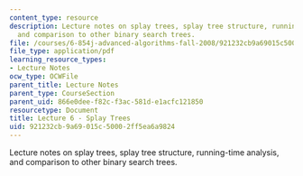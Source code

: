 ```yaml
---
content_type: resource
description: Lecture notes on splay trees, splay tree structure, running-time analysis,
  and comparison to other binary search trees.
file: /courses/6-854j-advanced-algorithms-fall-2008/921232cb9a69015c50002ff5ea6a9824_lec6.pdf
file_type: application/pdf
learning_resource_types:
- Lecture Notes
ocw_type: OCWFile
parent_title: Lecture Notes
parent_type: CourseSection
parent_uid: 866e0dee-f82c-f3ac-581d-e1acfc121850
resourcetype: Document
title: Lecture 6 - Splay Trees
uid: 921232cb-9a69-015c-5000-2ff5ea6a9824
---
```

Lecture notes on splay trees, splay tree structure, running-time analysis, and comparison to other binary search trees.

